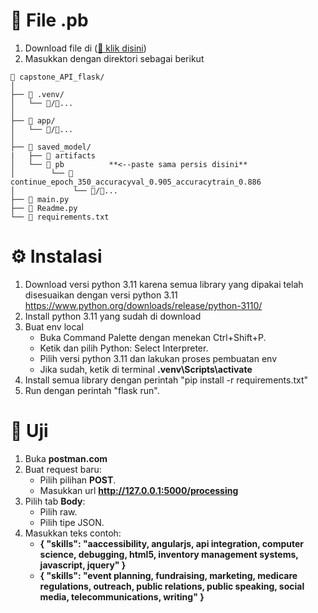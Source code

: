 # 📁 File .pb
1. Download file di ([🔗 klik disini](https://drive.google.com/drive/folders/1gmVA5tQB2rgFiVL9huxVzekTt6XfT9eV?usp=sharing))
2. Masukkan dengan direktori sebagai berikut

```
📁 capstone_API_flask/
│
├── 📁 .venv/
│   └── 📁/📄...
│
├── 📁 app/
│   └── 📁/📄...
│
├── 📁 saved_model/
|   ├── 📁 artifacts
│   └── 📁 pb          **<--paste sama persis disini**
│        └── 📁 continue_epoch_350_accuracyval_0.905_accuracytrain_0.886
│             └── 📁/📄...
├── 📄 main.py
├── 📄 Readme.py
└── 📄 requirements.txt
```

# ⚙️ Instalasi
1. Download versi python 3.11 karena semua library yang dipakai telah disesuaikan dengan versi python 3.11
https://www.python.org/downloads/release/python-3110/
2. Install python 3.11 yang sudah di download
3. Buat env local
   - Buka Command Palette dengan menekan Ctrl+Shift+P.
   - Ketik dan pilih Python: Select Interpreter.
   - Pilih versi python 3.11 dan lakukan proses pembuatan env
   - Jika sudah, ketik di terminal **.venv\Scripts\activate**
4. Install semua library dengan perintah "pip install -r requirements.txt"
5. Run dengan perintah "flask run".


# 🔬 Uji
1. Buka **postman.com**
2. Buat request baru:
   - Pilih pilihan **POST**.
   - Masukkan url **http://127.0.0.1:5000/processing**
4. Pilih tab **Body**:
   - Pilih raw.
   - Pilih tipe JSON.
5. Masukkan teks contoh:
   - **{
   "skills": "aaccessibility, angularjs, api integration, computer science, debugging, html5, inventory management systems, javascript, jquery"
   }**
   - **{
   "skills": "event planning, fundraising, marketing, medicare regulations, outreach, public relations, public speaking, social media, telecommunications, writing"
   }**

